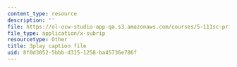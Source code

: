 ```yaml
---
content_type: resource
description: ''
file: https://ol-ocw-studio-app-qa.s3.amazonaws.com/courses/5-111sc-principles-of-chemical-science-fall-2014/8f0d30525bbbd3151258ba45736e786f_739SB34oEyo.srt
file_type: application/x-subrip
resourcetype: Other
title: 3play caption file
uid: 8f0d3052-5bbb-d315-1258-ba45736e786f
---
```

